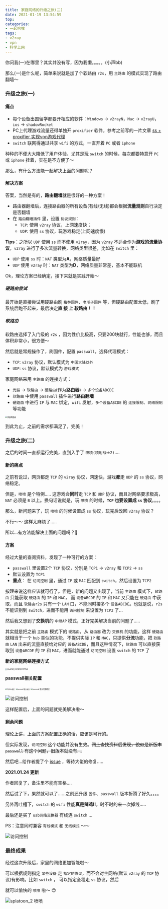 ```yaml
---
title: 家庭网络的升级之旅(二)
date: 2021-01-19 13:54:59
top:
categories:
- 一起哈啤
tags:
- v2ray
- vpn
- 科学上网
---
```


你问我(一)在哪里？其实并没有写，因为我懒。。。。。(小声bb)

那么(一)是什么呢，简单来说就是加了个软路由 `r2s`，用 `主路由` 的模式实现了路由翻墙～

### 升级之旅(一)

#### 痛点

- 每个设备出国留学都要开相应的软件：`Windows` -> `v2rayN`，`Mac` -> `v2rayU`，`ios` -> `shadowRocket`
- PC上代理游戏流量还得单独开 `proxifier` 软件，参考之前写的一片文章 [ss + proxifier 实现vpn游戏代理](https://jian2333.github.io/2019/09/10/sstovpn/)
- `switch` 联网得通过共享 `wifi` 的方式，一直开着 `PC` 或者 `iphone`

种种的不便大大降低了用户体验，尤其是玩 `switch` 的时候，每次都要特意开 `PC` 或 `iphone` 挂着，实在是不方便了～

那么，有什么方法能一起解决上面的问题呢？

<!--more-->

#### 解决方案

答案，当然是有的，**路由翻墙**就是很好的一种方案！

- 路由器翻墙后，连接路由器的所有设备(有线/无线)都会根据**流量规则**自行决定是否翻墙
- 在 `路由翻墙插件` 里，设置 `协议规则`：
  - `TCP`: 使用 `v2ray` 协议，上网速度快；
  - `UDP`: 使用 `ss` 协议，玩游戏稳定(上网速度慢)

**Tips**：之所以 `UDP` 使用 `ss` 而不使用 `v2ray`，因为 `v2ray` 不适合作为**游戏的流量协议**，`v2ray` 进行了多次流量转换，网络类型很差，比如在 `switch` 里：

- `UDP` 使用 `ss` 时：`NAT` 类型为**A**，网络质量最好
- `UDP` 使用 `v2ray` 时：`NAT` 类型为**D**，网络质量非常差，基本不能联机

Ok，理论方案已经确定，接下来就是实践开始～

##### 硬路由尝试

最开始是直接尝试用硬路由刷 `梅林固件`、`老毛子固件` 等，但硬路由配置太低，刷了系统后跑不起来，最后决定**直 接 上 软路由！！**

##### 软路由

软路由选择了入门级的 `r2s` ，因为性价比极高，只要200块就行，性能也够，而且体积非常小，很方便～

然后就是常规操作了，刷固件，配置 `passwall`，选择代理模式：

- `TCP`: `v2ray` 协议，默认模式为 `中国大陆以外`
- `UDP`: `ss` 协议，默认模式为 `游戏模式`

家庭网络采用 `主路由` 的连接方式：

- `光猫` -> `软路由` -> `硬路由`(作为**路由器**) -> `多个设备ABCDE`
- `软路由` 中使用 `passwall` 插件进行**路由翻墙**
- `硬路由` 中进行 `IP` 与 `MAC` 绑定，`wifi` 发射，`多个设备ABCDE` 的 `连接限制`、`网络限制`等功能

<img src="/images/hn-before.png" alt="家庭网络前" style="zoom:40%;" />

到此为止，之前的需求都满足了，完美！

### 升级之旅(二)

之后的时间一直都运行完美，直到入手了 `喷喷(喷射战士2)`....

#### 新的痛点

之前有说过，网页都走 `TCP` 的 `v2ray` 协议，网速快，游戏**都**走 `UDP` 的 `ss` 协议，网络稳定。

但是，`喷喷` 是个特例..... 这游戏会**同时**走 `TCP` 和 `UDP` 协议，而且对网络要求极高，`NAT` 必须是 `B` 以上。换句话说就是，玩 `喷喷` 的时候，**`TCP` 也要设置成 `ss` 协议**。。。。

那么，新问题来了，玩 `喷喷` 的时候设置成 `ss` 协议，玩完后改回 `v2ray` 协议？

不行～～ 这样太麻烦了.....

所以...有方法能解决上面的问题吗？🤔️

#### 方案

经过大量的查阅资料，发现了一种可行的方案：

- `passwall` 里设置2个 `TCP` 协议，分别是 `TCP1` -> `v2ray` 和 `TCP2` -> `ss`
- 默认设置为 `TCP1`
- **重点**： 在 `访问控制` 里，通过 `IP` 或 `MAC` 匹配到 `switch`，然后设置为 `TCP2` 

按理来说这样应该就可行了。但是，新的问题又出现了，当前 `主路由` 模式下，`软路由` 只能获取 `硬路由` 的 `IP` 和 `MAC`， 而 `设备ABCDE` 的 `IP` 和 `MAC` 又只能在 `硬路由` 中获取，而且 `软路由r2s` 只有一个 `LAN` 口，不能同时接多个 `设备ABCDE`。也就是说，`r2s` 不能识别到 `switch`，进而不能用 `访问控制` 来设置为 `TCP2` 了...

然后我又想到了**交换机**的 `中继AP` 模式，正好完美解决当前的问题了.....

其实就是把之前 `主路由` 模式下的 `硬路由`，从 `路由器` 改为 `交换机` 的功能，这样 `硬路由` 就相当于一个 `hub` 类似的功能，不提供实际 `IP` 和 `MAC`，只提供**分流**功能，把 `软路由` `LAN` 出来的流量直接给对应的 `设备ABCDE`，而且这种情况下，`软路由` 可以直接获取到 `设备ABCDE` 的 `IP` 和 `MAC`，进而就能通过 `访问控制` 设置 `switch` 的 `TCP` 了

**新的家庭网络连接方式**

<img src="/images/hn-after.png" alt="8txA7M_20210120171154" style="zoom:40%;" />

**passwall相关配置**

<img src="/images/hn-1.jpeg" alt="IP与Mac绑定" style="zoom:30%;" />

<img src="/images/hn-2.jpeg" alt="passwall 默认协议" style="zoom:33%;" />

<img src="/images/hn-3.jpeg" alt="passwall 默认代理模式" style="zoom:37%;" />

![访问控制](/images/hn-4.jpeg)

这样配置后，上面的问题就完美解决啦～

#### 剩余问题

理论上讲，上面的方案配置正确的话，应该是可行的。

但实际发现，`访问控制` 这个功能并没有生效。~~网上查找资料后发现，貌似是新版本 `passwall` 有这个问题，旧版本就没有....~~

然后吧...给作者提了个 [issue](https://github.com/xiaorouji/openwrt-passwall/issues/887) ，等待大佬的修复.....

**2021.01.24  更新**

作者回复了，备注里不能有空格....

然后试了下，果然就可以了......之前还升级 `固件`、`passwall` 版本折腾了好久。。。。

另外再吐槽下，`switch` 的 `wifi` 性能**真是辣鸡!!**，时不时的来一次掉线.....

最后还是买了 `usb网络交换器` 有线连 `switch` ...

PS：注意同时兼容 `有线模式` 和 `无线模式` ～～

![访问控制](/images/hn-5.jpeg)

### 最终成果

经过这次升级后，家里的网络更加智能啦～

可以根据规则指定 `某些设备` 走 `指定的协议`，而不会对主网络(默认 `v2ray` 的 `TCP` 协议)有影响。比如 `switch` ， 可以指定全程走 `ss` 协议，然后

就可以愉快的 `喷喷` 啦～ 😊

![splatoon_2 喷喷](/images/hn-splatoon.jpg)



